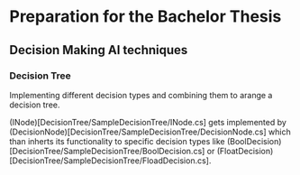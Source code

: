 # Preparation for the Bachelor Thesis
## Decision Making AI techniques
### Decision Tree
Implementing different decision types and combining them to arange a decision 
tree.

(INode)[DecisionTree/SampleDecisionTree/INode.cs] gets implemented by 
(DecisionNode)[DecisionTree/SampleDecisionTree/DecisionNode.cs] which than inherts
its functionality to specific decision types like
(BoolDecision)[DecisionTree/SampleDecisionTree/BoolDecision.cs] or 
(FloatDecision)[DecisionTree/SampleDecisionTree/FloadDecision.cs].
